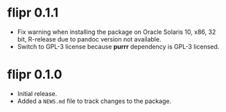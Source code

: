 # flipr 0.1.1

* Fix warning when installing the package on Oracle Solaris 10, x86, 32 bit, R-release due to pandoc version not available.
* Switch to GPL-3 license because **purrr** dependency is GPL-3 licensed.

# flipr 0.1.0

* Initial release.
* Added a `NEWS.md` file to track changes to the package.
